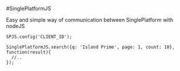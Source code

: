 #SinglePlatformJS

Easy and simple way of communication between SinglePlatform with nodeJS

    SPJS.config('CLIENT_ID');

    SinglePlatformJS.search({q: 'Island Prime', page: 1, count: 10}, function(result){
      //..
    });
